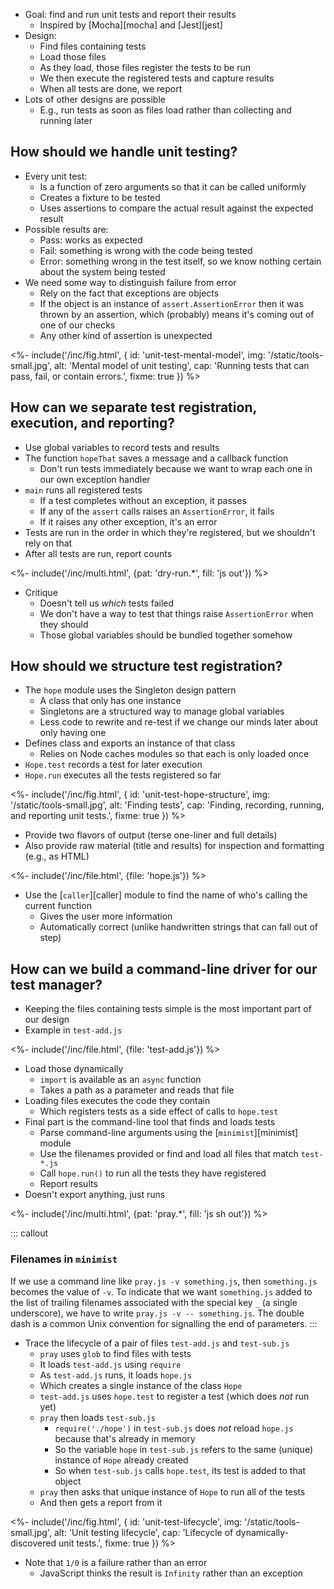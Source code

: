 ---
---

-   Goal: find and run unit tests and report their results
    -   Inspired by [Mocha][mocha] and [Jest][jest]
-   Design:
    -   Find files containing tests
    -   Load those files
    -   As they load, those files register the tests to be run
    -   We then execute the registered tests and capture results
    -   When all tests are done, we report
-   Lots of other designs are possible
    -   E.g., run tests as soon as files load rather than collecting and running later

## How should we handle unit testing?

-   Every unit test:
    -   Is a function of zero arguments so that it can be called uniformly
    -   Creates a <g key="fixture">fixture</g> to be tested
    -   Uses <g key="assertion">assertions</g>
        to compare the <g key="actual_result">actual result</g>
        against the <g key="expected_result">expected result</g>
-   Possible results are:
    -   <g key="pass_test">Pass</g>: works as expected
    -   <g key="fail_test">Fail</g>: something is wrong with the code being tested
    -   <g key="error_test">Error</g>: something wrong in the test itself,
        so we know nothing certain about the system being tested
-   We need some way to distinguish failure from error
    -   Rely on the fact that exceptions are objects
    -   If the object is an instance of `assert.AssertionError`
        then it was <g key="throw_exception">thrown</g> by an assertion,
        which (probably) means it's coming out of one of our checks
    -   Any other kind of assertion is unexpected

<%- include('/inc/fig.html', {
    id: 'unit-test-mental-model',
    img: '/static/tools-small.jpg',
    alt: 'Mental model of unit testing',
    cap: 'Running tests that can pass, fail, or contain errors.',
    fixme: true
}) %>

## How can we separate test registration, execution, and reporting?

-   Use <g key="global_variable">global variables</g> to record tests and results
-   The function `hopeThat` saves a message and a callback function
    -   Don't run tests immediately because we want to wrap each one in our own <g key="exception_handler">exception handler</g>
-   `main` runs all registered tests
    -   If a test completes without an exception, it passes
    -   If any of the `assert` calls raises an `AssertionError`, it fails
    -   If it raises any other exception, it's an error
-   Tests are run in the order in which they're registered, but we shouldn't rely on that
-   After all tests are run, report counts

<%- include('/inc/multi.html', {pat: 'dry-run.*', fill: 'js out'}) %>

-   Critique
    -   Doesn't tell us *which* tests failed
    -   We don't have a way to test that things raise `AssertionError` when they should
    -   Those global variables should be bundled together somehow

## How should we structure test registration?

-   The `hope` module uses the <g key="singleton_pattern">Singleton</g> <g key="design_pattern">design pattern</g>
    -   A class that only has one instance
    -   Singletons are a structured way to manage global variables
    -   Less code to rewrite and re-test if we change our minds later about only having one
-   Defines class and exports an instance of that class
    -   Relies on Node <g key="caching">caches</g> modules so that each is only loaded once
-   `Hope.test` records a test for later execution
-   `Hope.run` executes all the tests registered so far

<%- include('/inc/fig.html', {
    id: 'unit-test-hope-structure',
    img: '/static/tools-small.jpg',
    alt: 'Finding tests',
    cap: 'Finding, recording, running, and reporting unit tests.',
    fixme: true
}) %>

-   Provide two flavors of output (terse one-liner and full details)
-   Also provide raw material (title and results) for inspection and formatting (e.g., as HTML)

<%- include('/inc/file.html', {file: 'hope.js'}) %>

-   Use the [`caller`][caller] module to find the name of who's calling the current function
    -   Gives the user more information
    -   Automatically correct (unlike handwritten strings that can fall out of step)

## How can we build a command-line driver for our test manager?

-   Keeping the files containing tests simple is the most important part of our design
-   Example in `test-add.js`

<%- include('/inc/file.html', {file: 'test-add.js'}) %>

-   Load those <g key="dynamic_loading">dynamically</g>
    -   `import` is available as an `async` function
    -   Takes a path as a parameter and reads that file
-   Loading files executes the code they contain
    -   Which registers tests as a <g key="side_effect">side effect</g> of calls to `hope.test`
-   Final part is the command-line tool that finds and loads tests
    -   Parse command-line arguments using the [`minimist`][minimist] module
    -   Use the filenames provided or find and load all files that match `test-*.js`
    -   Call `hope.run()` to run all the tests they have registered
    -   Report results
-   Doesn't export anything, just runs

<%- include('/inc/multi.html', {pat: 'pray.*', fill: 'js sh out'}) %>

::: callout
### Filenames in `minimist`

If we use a command line like `pray.js -v something.js`,
then `something.js` becomes the value of `-v`.
To indicate that we want `something.js` added to the list of trailing filenames
associated with the special key `_` (a single underscore),
we have to write `pray.js -v -- something.js`.
The double dash is a common Unix convention for signalling the end of parameters.
:::

-   Trace the <g key="lifecycle">lifecycle</g> of a pair of files `test-add.js` and `test-sub.js`
    -   `pray` uses `glob` to find files with tests
    -   It loads `test-add.js` using `require`
    -   As `test-add.js` runs, it loads `hope.js`
    -   Which creates a single instance of the class `Hope`
    -   `test-add.js` uses `hope.test` to register a test (which does *not* run yet)
    -   `pray` then loads `test-sub.js`
        -   `require('./hope')` in `test-sub.js` does *not* reload `hope.js` because that's already in memory
        -   So the variable `hope` in `test-sub.js` refers to the same (unique) instance of `Hope` already created
        -   So when `test-sub.js` calls `hope.test`, its test is added to that object
    -   `pray` then asks that unique instance of `Hope` to run all of the tests
    -   And then gets a report from it

<%- include('/inc/fig.html', {
    id: 'unit-test-lifecycle',
    img: '/static/tools-small.jpg',
    alt: 'Unit testing lifecycle',
    cap: 'Lifecycle of dynamically-discovered unit tests.',
    fixme: true
}) %>

-   Note that `1/0` is a failure rather than an error
    -   JavaScript thinks the result is `Infinity` rather than an exception
